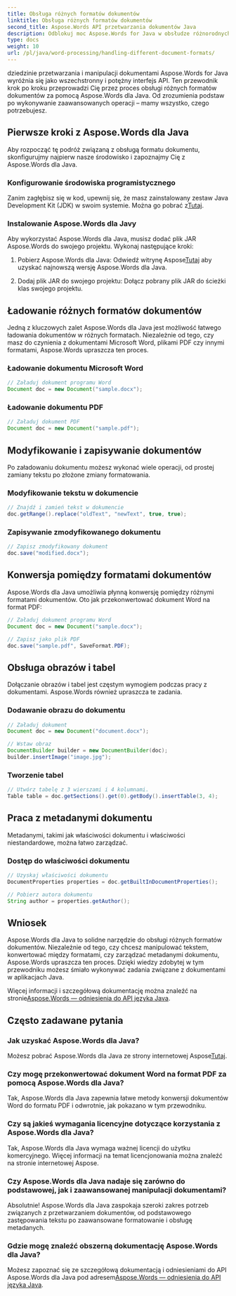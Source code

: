 ```yaml
---
title: Obsługa różnych formatów dokumentów
linktitle: Obsługa różnych formatów dokumentów
second_title: Aspose.Words API przetwarzania dokumentów Java
description: Odblokuj moc Aspose.Words for Java w obsłudze różnorodnych formatów dokumentów. Naucz się edycji tekstu, konwersji i nie tylko, korzystając z praktycznych przykładów.
type: docs
weight: 10
url: /pl/java/word-processing/handling-different-document-formats/
---
```


dziedzinie przetwarzania i manipulacji dokumentami Aspose.Words for Java wyróżnia się jako wszechstronny i potężny interfejs API. Ten przewodnik krok po kroku przeprowadzi Cię przez proces obsługi różnych formatów dokumentów za pomocą Aspose.Words dla Java. Od zrozumienia podstaw po wykonywanie zaawansowanych operacji – mamy wszystko, czego potrzebujesz.

## Pierwsze kroki z Aspose.Words dla Java

Aby rozpocząć tę podróż związaną z obsługą formatu dokumentu, skonfigurujmy najpierw nasze środowisko i zapoznajmy Cię z Aspose.Words dla Java.

### Konfigurowanie środowiska programistycznego

 Zanim zagłębisz się w kod, upewnij się, że masz zainstalowany zestaw Java Development Kit (JDK) w swoim systemie. Można go pobrać z[Tutaj](https://www.oracle.com/java/technologies/javase-downloads.html).

### Instalowanie Aspose.Words dla Javy

Aby wykorzystać Aspose.Words dla Java, musisz dodać plik JAR Aspose.Words do swojego projektu. Wykonaj następujące kroki:

1.  Pobierz Aspose.Words dla Java: Odwiedź witrynę Aspose[Tutaj](https://releases.aspose.com/words/java/) aby uzyskać najnowszą wersję Aspose.Words dla Java.

2. Dodaj plik JAR do swojego projektu: Dołącz pobrany plik JAR do ścieżki klas swojego projektu.

## Ładowanie różnych formatów dokumentów

Jedną z kluczowych zalet Aspose.Words dla Java jest możliwość łatwego ładowania dokumentów w różnych formatach. Niezależnie od tego, czy masz do czynienia z dokumentami Microsoft Word, plikami PDF czy innymi formatami, Aspose.Words upraszcza ten proces.

### Ładowanie dokumentu Microsoft Word

```java
// Załaduj dokument programu Word
Document doc = new Document("sample.docx");
```

### Ładowanie dokumentu PDF

```java
// Załaduj dokument PDF
Document doc = new Document("sample.pdf");
```

## Modyfikowanie i zapisywanie dokumentów

Po załadowaniu dokumentu możesz wykonać wiele operacji, od prostej zamiany tekstu po złożone zmiany formatowania.

### Modyfikowanie tekstu w dokumencie

```java
// Znajdź i zamień tekst w dokumencie
doc.getRange().replace("oldText", "newText", true, true);
```

### Zapisywanie zmodyfikowanego dokumentu

```java
// Zapisz zmodyfikowany dokument
doc.save("modified.docx");
```

## Konwersja pomiędzy formatami dokumentów

Aspose.Words dla Java umożliwia płynną konwersję pomiędzy różnymi formatami dokumentów. Oto jak przekonwertować dokument Word na format PDF:

```java
// Załaduj dokument programu Word
Document doc = new Document("sample.docx");

// Zapisz jako plik PDF
doc.save("sample.pdf", SaveFormat.PDF);
```

## Obsługa obrazów i tabel

Dołączanie obrazów i tabel jest częstym wymogiem podczas pracy z dokumentami. Aspose.Words również upraszcza te zadania.

### Dodawanie obrazu do dokumentu

```java
// Załaduj dokument
Document doc = new Document("document.docx");

// Wstaw obraz
DocumentBuilder builder = new DocumentBuilder(doc);
builder.insertImage("image.jpg");
```

### Tworzenie tabel

```java
// Utwórz tabelę z 3 wierszami i 4 kolumnami.
Table table = doc.getSections().get(0).getBody().insertTable(3, 4);
```

## Praca z metadanymi dokumentu

Metadanymi, takimi jak właściwości dokumentu i właściwości niestandardowe, można łatwo zarządzać.

### Dostęp do właściwości dokumentu

```java
// Uzyskaj właściwości dokumentu
DocumentProperties properties = doc.getBuiltInDocumentProperties();

// Pobierz autora dokumentu
String author = properties.getAuthor();
```

## Wniosek

Aspose.Words dla Java to solidne narzędzie do obsługi różnych formatów dokumentów. Niezależnie od tego, czy chcesz manipulować tekstem, konwertować między formatami, czy zarządzać metadanymi dokumentu, Aspose.Words upraszcza ten proces. Dzięki wiedzy zdobytej w tym przewodniku możesz śmiało wykonywać zadania związane z dokumentami w aplikacjach Java.

 Więcej informacji i szczegółową dokumentację można znaleźć na stronie[Aspose.Words — odniesienia do API języka Java](https://reference.aspose.com/words/java/).

## Często zadawane pytania

### Jak uzyskać Aspose.Words dla Java?

 Możesz pobrać Aspose.Words dla Java ze strony internetowej Aspose[Tutaj](https://releases.aspose.com/words/java/).

### Czy mogę przekonwertować dokument Word na format PDF za pomocą Aspose.Words dla Java?

Tak, Aspose.Words dla Java zapewnia łatwe metody konwersji dokumentów Word do formatu PDF i odwrotnie, jak pokazano w tym przewodniku.

### Czy są jakieś wymagania licencyjne dotyczące korzystania z Aspose.Words dla Java?

Tak, Aspose.Words dla Java wymaga ważnej licencji do użytku komercyjnego. Więcej informacji na temat licencjonowania można znaleźć na stronie internetowej Aspose.

### Czy Aspose.Words dla Java nadaje się zarówno do podstawowej, jak i zaawansowanej manipulacji dokumentami?

Absolutnie! Aspose.Words dla Java zaspokaja szeroki zakres potrzeb związanych z przetwarzaniem dokumentów, od podstawowego zastępowania tekstu po zaawansowane formatowanie i obsługę metadanych.

### Gdzie mogę znaleźć obszerną dokumentację Aspose.Words dla Java?

 Możesz zapoznać się ze szczegółową dokumentacją i odniesieniami do API Aspose.Words dla Java pod adresem[Aspose.Words — odniesienia do API języka Java](https://reference.aspose.com/words/java/).
